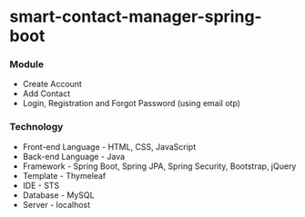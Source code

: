 # smart-contact-manager-spring-boot

### Module
* Create Account
* Add Contact
* Login, Registration and Forgot Password (using email otp)


### Technology
* Front-end Language - HTML, CSS, JavaScript
* Back-end Language - Java
* Framework - Spring Boot, Spring JPA, Spring Security, Bootstrap, jQuery
* Template - Thymeleaf
* IDE - STS
* Database - MySQL
* Server - localhost

